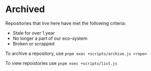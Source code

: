 # Archived

Repositories that live here have met the following criteria:

- Stale for over 1 year
- No longer a part of our eco-system
- Broken or scrapped

To archive a repository, use `pnpm exec +scripts/archive.js <repo>`

To view repoistories use `pnpm exec +scripts/list.js`